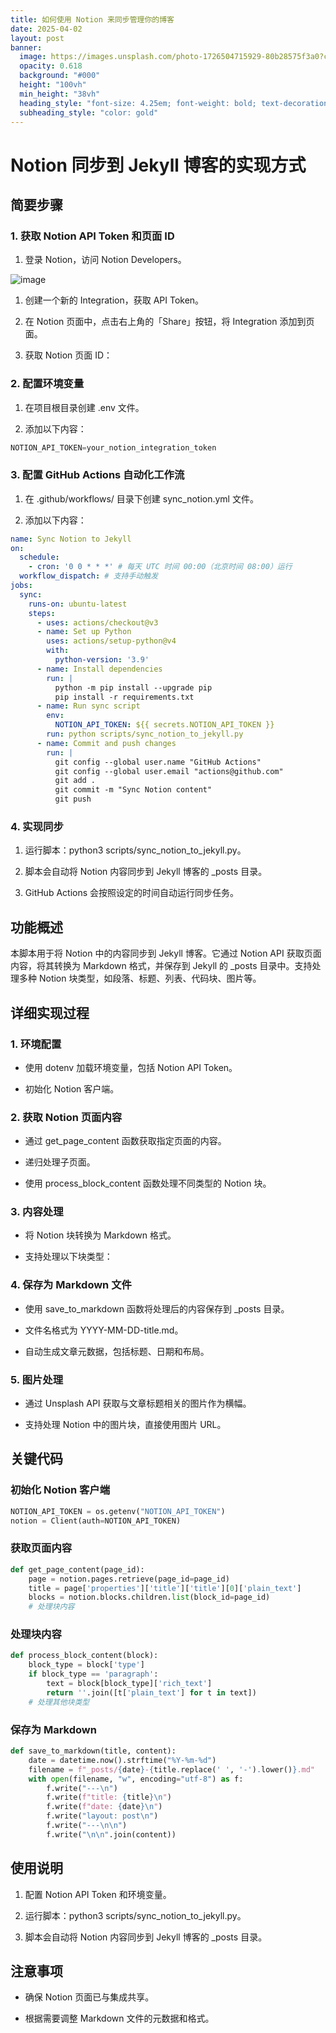 ```yaml
---
title: 如何使用 Notion 来同步管理你的博客
date: 2025-04-02
layout: post
banner:
  image: https://images.unsplash.com/photo-1726504715929-80b28575f3a0?crop=entropy&cs=tinysrgb&fit=max&fm=jpg&ixid=M3w2OTIwMzJ8MHwxfHJhbmRvbXx8fHx8fHx8fDE3NDM2MTg1MTV8&ixlib=rb-4.0.3&q=80&w=1080
  opacity: 0.618
  background: "#000"
  height: "100vh"
  min_height: "38vh"
  heading_style: "font-size: 4.25em; font-weight: bold; text-decoration: underline"
  subheading_style: "color: gold"
---
```


# Notion 同步到 Jekyll 博客的实现方式

## 简要步骤

### 1. 获取 Notion API Token 和页面 ID

1. 登录 Notion，访问 Notion Developers。

![image](https://prod-files-secure.s3.us-west-2.amazonaws.com/a7a0cc5a-89b9-4cda-8686-1fba0ca52f40/d19c1afe-dea5-4312-9333-786b0ba83054/image.png?X-Amz-Algorithm=AWS4-HMAC-SHA256&X-Amz-Content-Sha256=UNSIGNED-PAYLOAD&X-Amz-Credential=ASIAZI2LB466VKUASSFT%2F20250402%2Fus-west-2%2Fs3%2Faws4_request&X-Amz-Date=20250402T182835Z&X-Amz-Expires=3600&X-Amz-Security-Token=IQoJb3JpZ2luX2VjEHIaCXVzLXdlc3QtMiJHMEUCIQDxiqawKNC7M6oG2WT7zUn3SibIQXJ4S0a99670xXZm7gIgVEkUPLqVtGuLOuVtY1ECOMdgNsAyPWyve%2BttNFBFYxIqiAQI2%2F%2F%2F%2F%2F%2F%2F%2F%2F%2F%2FARAAGgw2Mzc0MjMxODM4MDUiDIsUaIirXn6H0iHXLSrcA6QsDHaI1NamQXNIFhVZWCNk5jekeVSYAaeD38ilZtq8XQsowFFZiz%2BY5xEtZqlDumZPpPD77rHap%2FVsD00zPMQ2nAdIVOgw4D25RJKA2IRNf8hCZ6U27P%2FxD0J7kNUnj1qEeGsbhqvRVEWrqJXHIAcY1fz0oWeLBtFpN53SX5PVUNPN3qkGXsrnTbc5v1PNkqkysKgLd8mFCRtJHmaj1XrxQFQViZxgmzBsCnzYoJUue3cDnW2tZqvH8m0vsUUXCtWDHre9ArkPpqfKOjhNOfXHq%2BowEz8h5OwVZ7kZVIU7crTyy3HARYktwlzoU9Q9a%2B3aXfU4QS3ZcmjRUoHpT%2Fz%2FiaBaZyVOx%2BTNShFcswit24C8l%2BRiGxBOrD11fwrp9GsN%2B9HcKEf%2FE18wclnERkEsw9b0RPmhtahu9WmlB4Vw5PfPVCM2f7NT6j1LjN1DB7Nsl%2Fp9%2FWWHiXlp9nYxUhMgpnAVUcVbdyz5x%2Fe8F1E%2FJ%2BEF4LN%2B47BnMrHR9KZcwxPkdi%2BQr6wG3nzohFyZyhR1DXan%2BW3e1F8gyXFBAOvGzgo8zDCV21htZc5VbasQg3tyO2oDcr%2F1oz5CM2oERaVg27RxTr2ncOFfJcfqNaSWw%2B8O5qpWUD%2BlceguMLXptb8GOqUB1IPe3WBBSZx3VrwXMWBW9AsL2ZqKKz%2BuBp85%2Bi6FDuLH2%2Bh%2F0Qm8DH3xS1mO2jKmuizkRN%2Bca4TgOovlWZCR0flg68bFx3ZgZuufMP8L%2FsSSnFfq36yx%2FU6ut0vnKvMxHcOED7q4TNSMEfSMC8qDxC6LIZZdLnnCr3t549my4K2yKZdHwb%2Fqz2ibdYUaJiY02vYPZbl3M%2FDeDNgHzCmJvySdsMaD&X-Amz-Signature=a37b8d84563154f5d89e73b5d550e97db60c4bcf9b69d6e9644b41b7889405a2&X-Amz-SignedHeaders=host&x-id=GetObject)

1. 创建一个新的 Integration，获取 API Token。

1. 在 Notion 页面中，点击右上角的「Share」按钮，将 Integration 添加到页面。

1. 获取 Notion 页面 ID：


### 2. 配置环境变量

1. 在项目根目录创建 .env 文件。

1. 添加以下内容：

```javascript
NOTION_API_TOKEN=your_notion_integration_token
```

### 3. 配置 GitHub Actions 自动化工作流

1. 在 .github/workflows/ 目录下创建 sync_notion.yml 文件。

1. 添加以下内容：

```yaml
name: Sync Notion to Jekyll
on:
  schedule:
    - cron: '0 0 * * *' # 每天 UTC 时间 00:00（北京时间 08:00）运行
  workflow_dispatch: # 支持手动触发
jobs:
  sync:
    runs-on: ubuntu-latest
    steps:
      - uses: actions/checkout@v3
      - name: Set up Python
        uses: actions/setup-python@v4
        with:
          python-version: '3.9'
      - name: Install dependencies
        run: |
          python -m pip install --upgrade pip
          pip install -r requirements.txt
      - name: Run sync script
        env:
          NOTION_API_TOKEN: ${{ secrets.NOTION_API_TOKEN }}
        run: python scripts/sync_notion_to_jekyll.py
      - name: Commit and push changes
        run: |
          git config --global user.name "GitHub Actions"
          git config --global user.email "actions@github.com"
          git add .
          git commit -m "Sync Notion content"
          git push
```

### 4. 实现同步

1. 运行脚本：python3 scripts/sync_notion_to_jekyll.py。

1. 脚本会自动将 Notion 内容同步到 Jekyll 博客的 _posts 目录。

1. GitHub Actions 会按照设定的时间自动运行同步任务。

## 功能概述

本脚本用于将 Notion 中的内容同步到 Jekyll 博客。它通过 Notion API 获取页面内容，将其转换为 Markdown 格式，并保存到 Jekyll 的 _posts 目录中。支持处理多种 Notion 块类型，如段落、标题、列表、代码块、图片等。

## 详细实现过程

### 1. 环境配置

- 使用 dotenv 加载环境变量，包括 Notion API Token。

- 初始化 Notion 客户端。

### 2. 获取 Notion 页面内容

- 通过 get_page_content 函数获取指定页面的内容。

- 递归处理子页面。

- 使用 process_block_content 函数处理不同类型的 Notion 块。

### 3. 内容处理

- 将 Notion 块转换为 Markdown 格式。

- 支持处理以下块类型：


### 4. 保存为 Markdown 文件

- 使用 save_to_markdown 函数将处理后的内容保存到 _posts 目录。

- 文件名格式为 YYYY-MM-DD-title.md。

- 自动生成文章元数据，包括标题、日期和布局。

### 5. 图片处理

- 通过 Unsplash API 获取与文章标题相关的图片作为横幅。

- 支持处理 Notion 中的图片块，直接使用图片 URL。

## 关键代码

### 初始化 Notion 客户端

```python
NOTION_API_TOKEN = os.getenv("NOTION_API_TOKEN")
notion = Client(auth=NOTION_API_TOKEN)
```

### 获取页面内容

```python
def get_page_content(page_id):
    page = notion.pages.retrieve(page_id=page_id)
    title = page['properties']['title']['title'][0]['plain_text']
    blocks = notion.blocks.children.list(block_id=page_id)
    # 处理块内容
```

### 处理块内容

```python
def process_block_content(block):
    block_type = block['type']
    if block_type == 'paragraph':
        text = block[block_type]['rich_text']
        return ''.join([t['plain_text'] for t in text])
    # 处理其他块类型
```

### 保存为 Markdown

```python
def save_to_markdown(title, content):
    date = datetime.now().strftime("%Y-%m-%d")
    filename = f"_posts/{date}-{title.replace(' ', '-').lower()}.md"
    with open(filename, "w", encoding="utf-8") as f:
        f.write("---\n")
        f.write(f"title: {title}\n")
        f.write(f"date: {date}\n")
        f.write("layout: post\n")
        f.write("---\n\n")
        f.write("\n\n".join(content))
```

## 使用说明

1. 配置 Notion API Token 和环境变量。

1. 运行脚本：python3 scripts/sync_notion_to_jekyll.py。

1. 脚本会自动将 Notion 内容同步到 Jekyll 博客的 _posts 目录。

## 注意事项

- 确保 Notion 页面已与集成共享。

- 根据需要调整 Markdown 文件的元数据和格式。